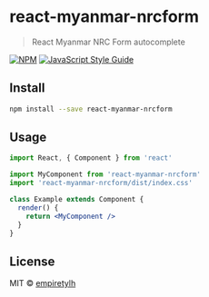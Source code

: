 # react-myanmar-nrcform

> React Myanmar NRC Form autocomplete

[![NPM](https://img.shields.io/npm/v/react-myanmar-nrcform.svg)](https://www.npmjs.com/package/react-myanmar-nrcform) [![JavaScript Style Guide](https://img.shields.io/badge/code_style-standard-brightgreen.svg)](https://standardjs.com)

## Install

```bash
npm install --save react-myanmar-nrcform
```

## Usage

```jsx
import React, { Component } from 'react'

import MyComponent from 'react-myanmar-nrcform'
import 'react-myanmar-nrcform/dist/index.css'

class Example extends Component {
  render() {
    return <MyComponent />
  }
}
```

## License

MIT © [empiretylh](https://github.com/empiretylh)
